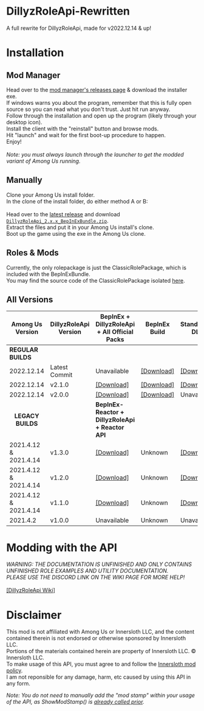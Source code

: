 # DillyzRoleApi-Rewritten
 A full rewrite for DillyzRoleApi, made for v2022.12.14 & up!
 
# Installation
## Mod Manager
Head over to the [mod manager's releases page](https://github.com/DillyzThe1/DRAPI-Mod-Manager/releases) & download the installer exe.<br>
If windows warns you about the program, remember that this is fully open source so you can read what you don't trust. Just hit run anyway.<br>
Follow through the installation and open up the program (likely through your desktop icon).<br>
Install the client with the "reinstall" button and browse mods.<br>
Hit "launch" and wait for the first boot-up procedure to happen.<br>
Enjoy!<br>
<br>
*Note: you must always launch through the launcher to get the modded variant of Among Us running.*
## Manually
Clone your Among Us install folder.<br>
In the clone of the install folder, do either method A or B:<br>
<br>
Head over to the <a href="https://github.com/DillyzThe1/DillyzRoleApi-Rewritten/releases/latest/">latest release</a> and download [`DillyzRoleApi_2.x.x_BepInExBundle.zip`](../../releases/download/2.0.0/DillyzRoleApi_2.0.0_BepInExBundle.zip).<br>
Extract the files and put it in your Among Us install's clone.<br>
Boot up the game using the exe in the Among Us clone.

## Roles & Mods
Currently, the only rolepackage is just the ClassicRolePackage, which is included with the BepInExBundle.<br>
You may find the source code of the ClassicRolePackage isolated <a href="https://github.com/DillyzThe1/ClassicRolePackage">here</a>.

## All Versions
| Among Us<br>Version | DillyzRoleApi<br>Version | BepInEx + DillyzRoleApi<br>+ All Official Packs |  BepInEx<br>Build  | Standalone DLL |
|------------------|-----------------------|--------------------------------------------------|-----------------|----------------|
|**REGULAR BUILDS**| | | | |
| 2022.12.14 | Latest Commit | Unavailable | [[Download]](https://builds.bepinex.dev/projects/bepinex_be/577/BepInEx_UnityIL2CPP_x86_ec79ad0_6.0.0-be.577.zip) | [[Download]](../../raw/main/notes%20n%20stuff/DillyzRoleApi-Rewritten-Latest-Commit.dll) |
| 2022.12.14 | v2.1.0 | [[Download]](../../releases/download/2.1.0/DillyzRoleApi_2.1.0_BepInExBundle.zip) | [[Download]](https://builds.bepinex.dev/projects/bepinex_be/577/BepInEx_UnityIL2CPP_x86_ec79ad0_6.0.0-be.577.zip) | [[Download]](../../releases/download/2.1.0/DillyzRoleApi-Rewritten.dll) |
| 2022.12.14 | v2.0.0 | [[Download]](../../releases/download/2.0.0/DillyzRoleApi_2.0.0_BepInExBundle.zip) | [[Download]](https://builds.bepinex.dev/projects/bepinex_be/577/BepInEx_UnityIL2CPP_x86_ec79ad0_6.0.0-be.577.zip) | Unavailable |
| <center>**LEGACY BUILDS**</center>    |  | <b>BepInEx-Reactor + DillyzRoleApi<br>+ Reactor API</b> |   |         |
| 2021.4.12 & 2021.4.14 | v1.3.0 | [[Download]](https://github.com/DillyzThe1/DillyzRoleApi/releases/download/1.3.0/DillyzRoleAPI+BepInEx+Reactor.1.3.0.zip) | Unknown | [[Download]](https://github.com/DillyzThe1/DillyzRoleApi/releases/download/1.3.0/DillyzRolesAPI-2021.4.12s.dll) |
| 2021.4.12 & 2021.4.14 | v1.2.0 | [[Download]](https://github.com/DillyzThe1/DillyzRoleApi/releases/download/1.2.0/DillyzRoleAPI+BepInEx+Reactor.1.2.0.zip) | Unknown | [[Download]](https://github.com/DillyzThe1/DillyzRoleApi/releases/download/1.2.0/DillyzRolesAPI-2021.4.12s.dll) |
| 2021.4.12 & 2021.4.14 | v1.1.0 | [[Download]](https://github.com/DillyzThe1/DillyzRoleApi/releases/download/1.1.0/DillyzRoleAPI+BepInEx+Reactor.zip) | Unknown | [[Download]](https://github.com/DillyzThe1/DillyzRoleApi/releases/download/1.1.0/DillyzRolesAPI-2021.4.12s.dll) |
| 2021.4.2 | v1.0.0 | Unavailable | Unknown | Unavailable |

# Modding with the API
*WARNING: THE DOCUMENTATION IS UNFINISHED AND ONLY CONTAINS UNFINISHED ROLE EXAMPLES AND UTILITY DOCUMENTATION.*<br>
*PLEASE USE THE DISCORD LINK ON THE WIKI PAGE FOR MORE HELP!*<br>
<br>
[[DillyzRoleApi Wiki]](https://github.com/DillyzThe1/DillyzRoleApi-Rewritten/wiki)

# Disclaimer
This mod is not affiliated with Among Us or Innersloth LLC, and the content contained therein is not endorsed or otherwise sponsored by Innersloth LLC.<br>
Portions of the materials contained herein are property of Innersloth LLC. © Innersloth LLC.<br>
To make usage of this API, you must agree to and follow the <a href="https://www.innersloth.com/among-us-mod-policy/">Innersloth mod policy</a>.<br>
I am not reponsible for any damage, harm, etc caused by using this API in any form.

*Note: You do not need to manually add the "mod stamp" within your usage of the API, as ShowModStamp() is <a href="https://github.com/DillyzThe1/DillyzRoleApi-Rewritten/blob/main/DillyzRoleApiMain.cs#L60">already called prior</a>.*
